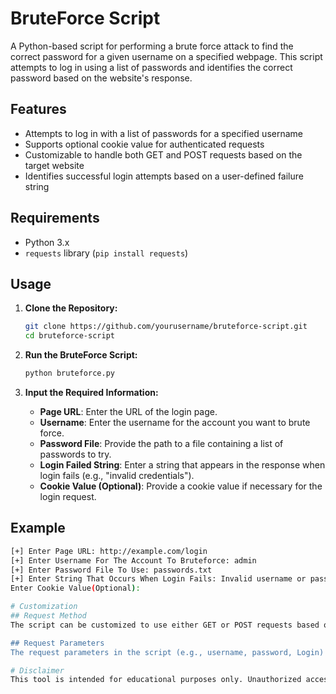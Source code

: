 # BruteForce Script

A Python-based script for performing a brute force attack to find the correct password for a given username on a specified webpage. This script attempts to log in using a list of passwords and identifies the correct password based on the website's response.

## Features

- Attempts to log in with a list of passwords for a specified username
- Supports optional cookie value for authenticated requests
- Customizable to handle both GET and POST requests based on the target website
- Identifies successful login attempts based on a user-defined failure string

## Requirements

- Python 3.x
- `requests` library (`pip install requests`)

## Usage

1. **Clone the Repository:**

    ```sh
    git clone https://github.com/yourusername/bruteforce-script.git
    cd bruteforce-script
    ```

2. **Run the BruteForce Script:**

    ```sh
    python bruteforce.py
    ```

3. **Input the Required Information:**

    - **Page URL**: Enter the URL of the login page.
    - **Username**: Enter the username for the account you want to brute force.
    - **Password File**: Provide the path to a file containing a list of passwords to try.
    - **Login Failed String**: Enter a string that appears in the response when login fails (e.g., "invalid credentials").
    - **Cookie Value (Optional)**: Provide a cookie value if necessary for the login request.

## Example

```sh
[+] Enter Page URL: http://example.com/login
[+] Enter Username For The Account To Bruteforce: admin
[+] Enter Password File To Use: passwords.txt
[+] Enter String That Occurs When Login Fails: Invalid username or password.
Enter Cookie Value(Optional): 

# Customization
## Request Method
The script can be customized to use either GET or POST requests based on the target website's login mechanism. By default, the script uses POST requests, but you can modify the cracking function to use GET requests if needed.

## Request Parameters
The request parameters in the script (e.g., username, password, Login) should be modified according to the target website's login form field names.

# Disclaimer
This tool is intended for educational purposes only. Unauthorized access to computer systems is illegal and unethical. Always ensure you have explicit permission from the system owner before using this tool.
